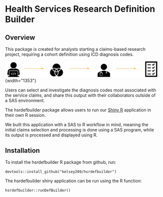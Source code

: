 # Health Services Research Definition Builder

## Overview 

This package is created for analysts starting a claims-based research project, requiring
a cohort definition using ICD diagnosis codes.

![_Figure: the proposed hsrdefbuilder workflow. Analysts run the hsrdefbuilder code on claims, and create a summary of the codes associated with that service. Collaborators and analysts can view this and use the hsrdefbuilder Shiny application to make decisions about which codes to include in their final cohort definition._](docs/diagram.png){width="1353"}

Users can select and investigate the diagnosis codes most associated with the service claims, 
and share this output with their collaborators outside of a SAS environment. 

The hsrdefbuilder package allows users to run our [Shiny R](https://shiny.rstudio.com/) 
application in their own R session. 

We built this application with a SAS to R workflow in mind, meaning the initial claims
selection and processing is done using a SAS program, while its output is processed and 
displayed using R. 

## Installation 

To install the hsrdefbuilder R package from github, run:

```
devtools::install_github("kelsey209/hsrdefbuilder")
```

The hsrdefbuilder shiny application can be run using the R function: 

```
hsrdefbuilder::runDefBuilder()
```

